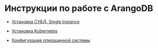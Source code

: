 # Инструкции по работе с ArangoDB

- [Установка СУБД. Single Instance](Install.md)

- [Установка Kubernetes](install_kubernetes.md)

- [Конфигурация операцинной системы](OS_config.md)